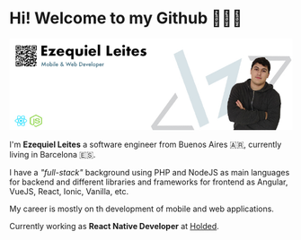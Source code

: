 # Hi! Welcome to my Github 👨🏻‍💻

![Eze Leites](https://raw.githubusercontent.com/leiteszeke/leiteszeke/master/img/banner-github.jpg)

I'm **Ezequiel Leites** a software engineer from Buenos Aires 🇦🇷, currently living in Barcelona 🇪🇸.

I have a _"full-stack"_ background using PHP and NodeJS as main languages for backend and different libraries and frameworks for frontend as Angular, VueJS, React, Ionic, Vanilla, etc.

My career is mostly on th development of mobile and web applications.

Currently working as **React Native Developer** at [Holded](https://holded.com).
